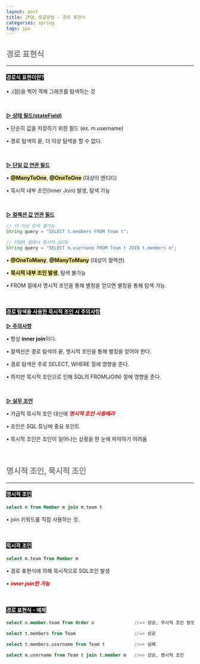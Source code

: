 ```yaml
---
layout: post
title: JPQL 중급문법 - 경로 표현식
categories: spring
tags: jpa
---
```


## <span style="color:gray">경로 표현식</span>

---

#### <span style="background-color:black; color:white">경로식 표현이란?</span>

• .(점)을 찍어 객체 그래프를 탐색하는 것

<br>

**<u>▷ 상태 필드(stateField)</u>**

• 단순히 값을 저장하기 위한 필드 (ex. m.username)

• 경로 탐색의 끝, 더 이상 탐색을 할 수 없다.

<br>

**<u>▷ 단일 값 연관 필드</u>**

• **<span style="background-color:#F0E68C">@ManyToOne</span>**, **<span style="background-color:#F0E68C">@OneToOne</span>** (대상이 엔티티)

• 묵시적 내부 조인(Inner Join) 발생, 탐색 가능

<br>

**<u>▷ 컬렉션 값 연관 필드</u>**

```java
// 더 이상 탐색 불가능
String query = "SELECT t.members FROM Team t";

// FROM 절에서 명시적 JOIN
String query = "SELECT m.usernane FROM Team t JOIN t.members m";
```

• **<span style="background-color:#F0E68C">@OneToMany</span>**, **<span style="background-color:#F0E68C">@ManyToMany</span>** (대상이 컬렉션)

• **<span style="background-color:#F0E68C">묵시적 내부 조인 발생</span>**, 탐색 불가능

• FROM 절에서 명시적 조인을 통해 별칭을 얻으면 별칭을 통해 탐색 가능.

<br>

#### <span style="background-color:black; color:white">경로 탐색을 사용한 묵시적 조인 시 주의사항</span>

**<u>▷ 주의사항</u>**

• 항상 **inner join**이다.

• 컬렉션은 경로 탐색의 끝, 명시적 조인을 통해 별칭을 얻어야 한다.

• 경로 탐색은 주로 SELECT, WHERE 절에 영향을 준다. 

• 하지만 묵시적 조인으로 인해 SQL의 FROM(JOIN) 절에 영향을 준다.

<br>

**<u>▷ 실무 조언</u>**

• 가급적 묵시적 조인 대신에 ***<span style="color:red">명시적 조인 사용해라</span>***

• 조인은 SQL 튜닝에 중요 포인트

• 묵시적 조인은 조인이 일어나는 상황을 한 눈에 파악하기 어려움

<br>

## <span style="color:gray">명시적 조인, 묵시적 조인</span>

---

#### <span style="background-color:black; color:white">명시적 조인</span>

```sql
select m from Member m join m.team t
```

• join 키워드를 직접 사용하는 것.

<br>

#### <span style="background-color:black; color:white">묵시적 조인</span>

```sql
select m.team from Member m
```

• 경로 표현식에 의해 묵시적으로 SQL조인 발생

• ***<span style="color:red">inner join만 가능</span>***

<br>

#### <span style="background-color:black; color:white">경로 표현식 - 예제</span>

```sql
select o.member.team from Order o               //=> 성공, 무시적 조인 발생(2번)

select t.members from Team                      //=> 성공

select t.members.username from Team t           //=> 실패

select m.username from Team t join t.member m   //=> 성공, 명시적 조인
```
